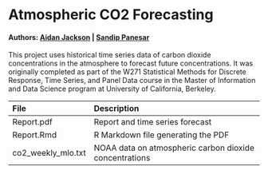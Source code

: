 # Atmospheric CO2 Forecasting

#### Authors: [Aidan Jackson](https://github.com/aidan-jackson-data) | [Sandip Panesar](https://github.com/sandzp)


This project uses historical time series data of carbon dioxide concentrations in the atmosphere to forecast future concentrations. It was originally completed as part of the W271 Statistical Methods for Discrete Response, Time Series, and Panel Data course in the Master of Information and Data Science program at University of California, Berkeley.

| File      | Description |
| :----------- | :----------- |
| Report.pdf      | Report and time series forecast       |
| Report.Rmd   | R Markdown file generating the PDF        |
| co2_weekly_mlo.txt | NOAA data on atmospheric carbon dioxide concentrations |
